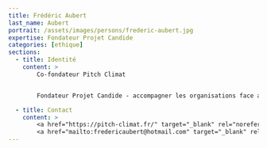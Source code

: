```yaml
---
title: Frédéric Aubert
last_name: Aubert
portrait: /assets/images/persons/frederic-aubert.jpg
expertise: Fondateur Projet Candide
categories: [ethique]
sections:
  - title: Identité
    content: >
        Co-fondateur Pitch Climat


        Fondateur Projet Candide - accompagner les organisations face au changement climatique

  - title: Contact
    content: >
        <a href="https://pitch-climat.fr/" target="_blank" rel="noreferrer">Site</a> –
        <a href="mailto:fredericaubert@hotmail.com" target="_blank" rel="noreferrer">Mail</a>
---
```

